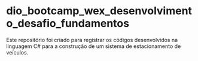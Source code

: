 # dio_bootcamp_wex_desenvolvimento_desafio_fundamentos
Este repositório foi criado para registrar os códigos desenvolvidos na linguagem C# para a construção de um sistema de estacionamento de veículos.
